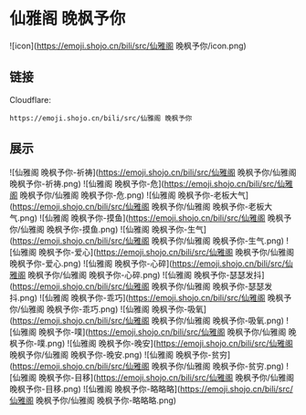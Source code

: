 # 仙雅阁 晚枫予你
![icon](https://emoji.shojo.cn/bili/src/仙雅阁 晚枫予你/icon.png)
## 链接
Cloudflare:
```
https://emoji.shojo.cn/bili/src/仙雅阁 晚枫予你
```
## 展示
![仙雅阁 晚枫予你-祈祷](https://emoji.shojo.cn/bili/src/仙雅阁 晚枫予你/仙雅阁 晚枫予你-祈祷.png)
![仙雅阁 晚枫予你-危](https://emoji.shojo.cn/bili/src/仙雅阁 晚枫予你/仙雅阁 晚枫予你-危.png)
![仙雅阁 晚枫予你-老板大气](https://emoji.shojo.cn/bili/src/仙雅阁 晚枫予你/仙雅阁 晚枫予你-老板大气.png)
![仙雅阁 晚枫予你-摸鱼](https://emoji.shojo.cn/bili/src/仙雅阁 晚枫予你/仙雅阁 晚枫予你-摸鱼.png)
![仙雅阁 晚枫予你-生气](https://emoji.shojo.cn/bili/src/仙雅阁 晚枫予你/仙雅阁 晚枫予你-生气.png)
![仙雅阁 晚枫予你-爱心](https://emoji.shojo.cn/bili/src/仙雅阁 晚枫予你/仙雅阁 晚枫予你-爱心.png)
![仙雅阁 晚枫予你-心碎](https://emoji.shojo.cn/bili/src/仙雅阁 晚枫予你/仙雅阁 晚枫予你-心碎.png)
![仙雅阁 晚枫予你-瑟瑟发抖](https://emoji.shojo.cn/bili/src/仙雅阁 晚枫予你/仙雅阁 晚枫予你-瑟瑟发抖.png)
![仙雅阁 晚枫予你-乖巧](https://emoji.shojo.cn/bili/src/仙雅阁 晚枫予你/仙雅阁 晚枫予你-乖巧.png)
![仙雅阁 晚枫予你-吸氧](https://emoji.shojo.cn/bili/src/仙雅阁 晚枫予你/仙雅阁 晚枫予你-吸氧.png)
![仙雅阁 晚枫予你-噗](https://emoji.shojo.cn/bili/src/仙雅阁 晚枫予你/仙雅阁 晚枫予你-噗.png)
![仙雅阁 晚枫予你-晚安](https://emoji.shojo.cn/bili/src/仙雅阁 晚枫予你/仙雅阁 晚枫予你-晚安.png)
![仙雅阁 晚枫予你-贫穷](https://emoji.shojo.cn/bili/src/仙雅阁 晚枫予你/仙雅阁 晚枫予你-贫穷.png)
![仙雅阁 晚枫予你-目移](https://emoji.shojo.cn/bili/src/仙雅阁 晚枫予你/仙雅阁 晚枫予你-目移.png)
![仙雅阁 晚枫予你-略略略](https://emoji.shojo.cn/bili/src/仙雅阁 晚枫予你/仙雅阁 晚枫予你-略略略.png)
